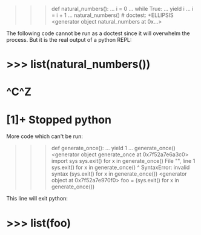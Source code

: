 >>> def natural_numbers():
...     i = 0
...     while True:
...             yield i
...             i = i + 1
... 
>>> natural_numbers() # doctest: +ELLIPSIS
<generator object natural_numbers at 0x...>

The following code cannot be run as a doctest since it will overwhelm the process. But it is the real output of a python REPL:
#  >>> list(natural_numbers())
#  ^C^Z
#  [1]+  Stopped                 python


More code which can't be run:
>>> def generate_once():
...     yield 1
... 
>>> generate_once()
<generator object generate_once at 0x7f52a7e6a3c0>
>>> import sys
>>> sys.exit() for x in generate_once()
  File "<stdin>", line 1
    sys.exit() for x in generate_once()
                 ^
SyntaxError: invalid syntax
>>> (sys.exit() for x in generate_once())
<generator object <genexpr> at 0x7f52a7e970f0>
>>> foo = (sys.exit() for x in generate_once())

This line will exit python:
#  >>> list(foo)
